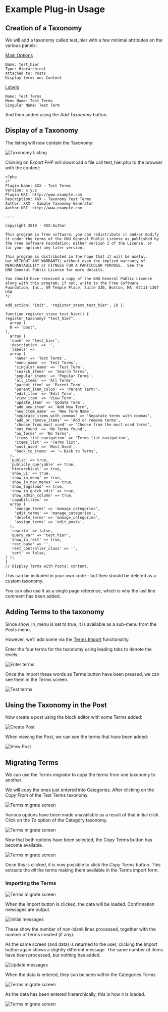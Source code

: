 # Example Plug-in Usage

## Creation of a Taxonomy

We will add a taxonomy called test_hier with a few minimal attributes on the various panels:

<u>Main Options</u>       

	Name: test_hier
	Type: Hierarchical
	Attached to: Posts
	Display terms on: Content

<u>Labels</u>

	Name: Test Terms
	Menu Name: Test Terms
	Singular Name: Test Term

And then added using the *Add Taxonomy* button.

## Display of a Taxonomy

The listing will now contain the Taxonomy:

![Taxonomy Listing](../images/AddTaxList.png)

Clicking on *Export PHP* will download a file call test_hier.php to the browser with the content:

	<?php
	/*
	Plugin Name: XXX - Test Terms
	Version: x.y.z
	Plugin URI: http://www.example.com
	Description: XXX - Taxonomy Test Terms
	Author: XXX - Simple Taxonomy Generator
	Author URI: http://www.example.com
	
	----
	
	Copyright 2019 - XXX-Author
	
	This program is free software; you can redistribute it and/or modify
	it under the terms of the GNU General Public License as published by
	the Free Software Foundation; either version 3 of the License, or
	(at your option) any later version.
	
	This program is distributed in the hope that it will be useful,
	but WITHOUT ANY WARRANTY; without even the implied warranty of
	MERCHANTABILITY or FITNESS FOR A PARTICULAR PURPOSE.  See the
	GNU General Public License for more details.
	
	You should have received a copy of the GNU General Public License
	along with this program; if not, write to the Free Software
	Foundation, Inc., 59 Temple Place, Suite 330, Boston, MA  02111-1307  USA
	*/
	
	add_action( 'init', 'register_staxo_test_hier', 10 );
	
	function register_staxo_test_hier() {
	register_taxonomy( "test_hier", 
	  array (
	  0 => 'post',
	),
	  array (
	  'name' => 'test_hier',
	  'description' => '',
	  'labels' => 
	  array (
	    'name' => 'Test Terms',
	    'menu_name' => 'Test Terms',
	    'singular_name' => 'Test Term',
	    'search_items' => 'Search Terms',
	    'popular_items' => 'Popular Terms',
	    'all_items' => 'All Terms',
	    'parent_item' => 'Parent Term',
	    'parent_item_colon' => 'Parent Term:',
	    'edit_item' => 'Edit Term',
	    'view_item' => 'View Term',
	    'update_item' => 'Update Term',
	    'add_new_item' => 'Add New Term',
	    'new_item_name' => 'New Term Name',
	    'separate_items_with_commas' => 'Separate terms with commas',
	    'add_or_remove_items' => 'Add or remove terms',
	    'choose_from_most_used' => 'Choose from the most used terms',
	    'not_found' => 'No Terms found',
	    'no_terms' => 'No Terms',
	    'items_list_navigation' => 'Terms list navigation',
	    'items_list' => 'Terms list',
	    'most_used' => 'Most Used',
	    'back_to_items' => '← Back to Terms',
	  ),
	  'public' => true,
	  'publicly_queryable' => true,
	  'hierarchical' => true,
	  'show_ui' => true,
	  'show_in_menu' => true,
	  'show_in_nav_menus' => true,
	  'show_tagcloud' => true,
	  'show_in_quick_edit' => true,
	  'show_admin_column' => true,
	  'capabilities' => 
	  array (
	    'manage_terms' => 'manage_categories',
	    'edit_terms' => 'manage_categories',
	    'delete_terms' => 'manage_categories',
	    'assign_terms' => 'edit_posts',
	  ),
	  'rewrite' => false,
	  'query_var' => 'test_hier',
	  'show_in_rest' => true,
	  'rest_base' => '',
	  'rest_controller_class' => '',
	  'sort' => false,
	) );
	}
	// Display Terms with Posts: content.

This can be included in your own code - but then should be deleted as a custom taxonomy.

You can also use it as a single page reference, which is why the last line comment has been added.

## Adding Terms to the taxonomy
Since show_in_menu is set to true, it is available as a sub-menu from the Posts menu.

However, we'll add some via the [Terms Import](./TermImp.md) functionality.

Enter the four terms for the taxonomy using leading tabs to denote the levels:

![Enter terms](../images/AddTermImp.png)

Once the Import these words as Terms button have been pressed, we can see them in the Terms screen.

![Test terms](../images/AddTestTerms.png)

## Using the Taxonomy in the Post

Now create a post using the block editor with some Terms added:

![Create Post](../images/AddPostTerms.png)

When viewing the Post, we can see the terms that have been added:

![View Post](../images/ShowPostTerms.png)

## Migrating Terms

We can use the Terms migrator to copy the terms from one taxonomy to another.

We will copy the ones just entered into Categories. After clicking on the *Copy From* of the Test Terms taxonomy.

![Terms migrate screen](../images/MigScreen1.png)

Various options have been made unavailable as a result of that initial click. Click on the *To* option of the Category taxonomy. 

![Terms migrate screen](../images/MigScreen2.png)

Now that both options have been selected, the Copy Terms button has become available.

![Terms migrate screen](../images/MigScreen3.png)

Once this is clicked, it is now possible to click the *Copy Terms* button. This extracts the *all* the terms making them available in the Terms import form.

### Importing the Terms

![Terms migrate screen](../images/MigScreen4.png)

When the Import button is clicked, the data will be loaded. Confirmation messages are output.

![Initial messages](../images/Imp1st.png)

These show the number of non-blank lines processed, together with the number of terms created (if any).

As the same screen (and data) is returned to the user, clicking the Import button again shows a slightly different message. The same number of items have been processed, but nothing has added. 

![Update messages](../images/Imp2nd.png)

When the data is entered, they can be seen within the Categories Terms

![Terms migrate screen](../images/MigScreen5.png)

As the data has been entered hierarchically, this is how it is loaded.

![Terms migrate screen](../images/MigScreen6.png)



